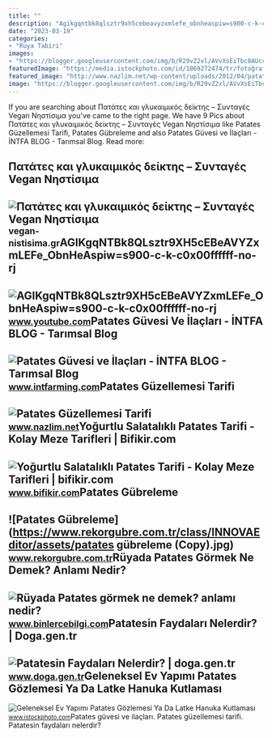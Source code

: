 ```yaml
---
title: ""
description: "Agikgqntbk8qlsztr9xh5cebeavyzxmlefe_obnheaspiw=s900-c-k-c0x00ffffff-no-rj"
date: "2023-03-19"
categories:
- "Ruya Tabiri"
images:
- "https://blogger.googleusercontent.com/img/b/R29vZ2xl/AVvXsEiTbc8AUccCY05B6Uf8QZZKfefbT4bLE9BMas9ocXoqTRa5yW58rk1CwHJkluZrVeVDxgOdCK1nXpBvnN2M6joMejB27w9w9ArI8Gj8UVlm_fJqokdIVDMKYffAYI_jaLLHenP2nlLS19Eas63AOC2IJ4Ih3qb2i9Xq3SKxT1reXfuIl1DWZqynn5IDVw/w1600/rüyada-patates-görmek-ne-demek.jpg"
featuredImage: "https://media.istockphoto.com/id/1069272474/tr/fotoğraf/geleneksel-ev-yapımı-patates-gözlemesi-ya-da-latke-hanuka-kutlaması-gıda-vintage-kesme.jpg?s=170667a&amp;w=0&amp;k=20&amp;c=AAGkOccAS6i0dZGSS63R5W1oAl2Jv1OwYwwa1AMRQK0="
featured_image: "http://www.nazlim.net/wp-content/uploads/2012/04/patates-güzellemesi-300x222.jpg"
image: "https://blogger.googleusercontent.com/img/b/R29vZ2xl/AVvXsEiTbc8AUccCY05B6Uf8QZZKfefbT4bLE9BMas9ocXoqTRa5yW58rk1CwHJkluZrVeVDxgOdCK1nXpBvnN2M6joMejB27w9w9ArI8Gj8UVlm_fJqokdIVDMKYffAYI_jaLLHenP2nlLS19Eas63AOC2IJ4Ih3qb2i9Xq3SKxT1reXfuIl1DWZqynn5IDVw/w1600/rüyada-patates-görmek-ne-demek.jpg"
---
```


If you are searching about Πατάτες και γλυκαιμικός δείκτης – Συνταγές Vegan Νηστίσιμα you've came to the right page. We have 9 Pics about Πατάτες και γλυκαιμικός δείκτης – Συνταγές Vegan Νηστίσιμα like Patates Güzellemesi Tarifi, Patates Gübreleme and also Patates Güvesi ve İlaçları - İNTFA BLOG - Tarımsal Blog. Read more:

Πατάτες και γλυκαιμικός δείκτης – Συνταγές Vegan Νηστίσιμα
----------------------------------------------------------

 ![Πατάτες και γλυκαιμικός δείκτης – Συνταγές Vegan Νηστίσιμα](https://vegan-nistisima.gr/wp-content/uploads/2022/02/patates_glikemiko_foto1-.jpg) <small>vegan-nistisima.gr</small>AGIKgqNTBk8QLsztr9XH5cEBeAVYZxmLEFe\_ObnHeAspiw=s900-c-k-c0x00ffffff-no-rj
--------------------------------------------------------------------------

 ![AGIKgqNTBk8QLsztr9XH5cEBeAVYZxmLEFe_ObnHeAspiw=s900-c-k-c0x00ffffff-no-rj](https://yt3.googleusercontent.com/ytc/AGIKgqNTBk8QLsztr9XH5cEBeAVYZxmLEFe_ObnHeAspiw=s900-c-k-c0x00ffffff-no-rj) <small>www.youtube.com</small>Patates Güvesi Ve İlaçları - İNTFA BLOG - Tarımsal Blog
-------------------------------------------------------

 ![Patates Güvesi ve İlaçları - İNTFA BLOG - Tarımsal Blog](https://www.intfarming.com/blog/wp-content/uploads/2019/07/patates-güvesi-mücadelesi.jpg) <small>www.intfarming.com</small>Patates Güzellemesi Tarifi
--------------------------

 ![Patates Güzellemesi Tarifi](http://www.nazlim.net/wp-content/uploads/2012/04/patates-güzellemesi-300x222.jpg) <small>www.nazlim.net</small>Yoğurtlu Salatalıklı Patates Tarifi - Kolay Meze Tarifleri | Bifikir.com
------------------------------------------------------------------------

 ![Yoğurtlu Salatalıklı Patates Tarifi - Kolay Meze Tarifleri | bifikir.com](https://www.bifikir.com/images/content/yogurtlu-salatalikli-patates_g_tt.jpeg) <small>www.bifikir.com</small>Patates Gübreleme
-----------------

 ![Patates Gübreleme](https://www.rekorgubre.com.tr/class/INNOVAEditor/assets/patates gübreleme (Copy).jpg) <small>www.rekorgubre.com.tr</small>Rüyada Patates Görmek Ne Demek? Anlamı Nedir?
---------------------------------------------

 ![Rüyada Patates görmek ne demek? anlamı nedir?](https://blogger.googleusercontent.com/img/b/R29vZ2xl/AVvXsEiTbc8AUccCY05B6Uf8QZZKfefbT4bLE9BMas9ocXoqTRa5yW58rk1CwHJkluZrVeVDxgOdCK1nXpBvnN2M6joMejB27w9w9ArI8Gj8UVlm_fJqokdIVDMKYffAYI_jaLLHenP2nlLS19Eas63AOC2IJ4Ih3qb2i9Xq3SKxT1reXfuIl1DWZqynn5IDVw/w1600/rüyada-patates-görmek-ne-demek.jpg) <small>www.binlercebilgi.com</small>Patatesin Faydaları Nelerdir? | Doga.gen.tr
-------------------------------------------

 ![Patatesin Faydaları Nelerdir? | doga.gen.tr](https://www.doga.gen.tr/wp-content/uploads/2020/02/Patates.jpg) <small>www.doga.gen.tr</small>Geleneksel Ev Yapımı Patates Gözlemesi Ya Da Latke Hanuka Kutlaması
-------------------------------------------------------------------

 ![Geleneksel Ev Yapımı Patates Gözlemesi Ya Da Latke Hanuka Kutlaması](https://media.istockphoto.com/id/1069272474/tr/fotoğraf/geleneksel-ev-yapımı-patates-gözlemesi-ya-da-latke-hanuka-kutlaması-gıda-vintage-kesme.jpg?s=170667a&w=0&k=20&c=AAGkOccAS6i0dZGSS63R5W1oAl2Jv1OwYwwa1AMRQK0=) <small>www.istockphoto.com</small>Patates güvesi ve i̇laçları. Patates güzellemesi tarifi. Patatesin faydaları nelerdir?
